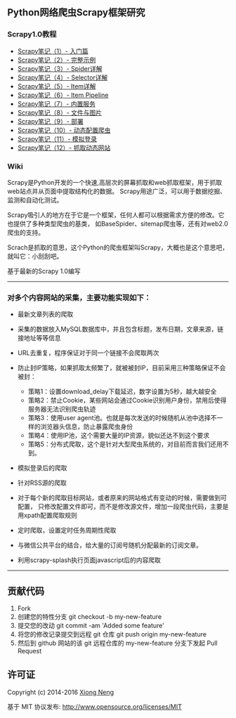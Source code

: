 ﻿## Python网络爬虫Scrapy框架研究

### Scrapy1.0教程

* [Scrapy笔记（1）- 入门篇](http://www.pycoding.com/2016/03/08/scrapy-01.html)
* [Scrapy笔记（2）- 完整示例](http://www.pycoding.com/2016/03/10/scrapy-02.html)
* [Scrapy笔记（3）- Spider详解](http://www.pycoding.com/2016/03/12/scrapy-03.html)
* [Scrapy笔记（4）- Selector详解](http://www.pycoding.com/2016/03/14/scrapy-04.html)
* [Scrapy笔记（5）- Item详解](http://www.pycoding.com/2016/03/16/scrapy-05.html)
* [Scrapy笔记（6）- Item Pipeline](http://www.pycoding.com/2016/03/18/scrapy-06.html)
* [Scrapy笔记（7）- 内置服务](http://www.pycoding.com/2016/03/19/scrapy-07.html)
* [Scrapy笔记（8）- 文件与图片](http://www.pycoding.com/2016/03/20/scrapy-08.html)
* [Scrapy笔记（9）- 部署](http://www.pycoding.com/2016/03/21/scrapy-09.html)
* [Scrapy笔记（10）- 动态配置爬虫](http://www.pycoding.com/2016/04/10/scrapy-10.html)
* [Scrapy笔记（11）- 模拟登录](http://www.pycoding.com/2016/04/12/scrapy-11.html)
* [Scrapy笔记（12）- 抓取动态网站](http://www.pycoding.com/2016/04/15/scrapy-12.html)

### Wiki
Scrapy是Python开发的一个快速,高层次的屏幕抓取和web抓取框架，用于抓取web站点并从页面中提取结构化的数据。
Scrapy用途广泛，可以用于数据挖掘、监测和自动化测试。

Scrapy吸引人的地方在于它是一个框架，任何人都可以根据需求方便的修改。它也提供了多种类型爬虫的基类，
如BaseSpider、sitemap爬虫等，还有对web2.0爬虫的支持。

Scrach是抓取的意思，这个Python的爬虫框架叫Scrapy，大概也是这个意思吧，就叫它：小刮刮吧。

基于最新的Scrapy 1.0编写

------------------------------------------

### 对多个内容网站的采集，主要功能实现如下：

  * 最新文章列表的爬取
  * 采集的数据放入MySQL数据库中，并且包含标题，发布日期，文章来源，链接地址等等信息
  * URL去重复，程序保证对于同一个链接不会爬取两次
  * 防止封IP策略，如果抓取太频繁了，就被被封IP，目前采用三种策略保证不会被封：

     * 策略1：设置download_delay下载延迟，数字设置为5秒，越大越安全
     * 策略2：禁止Cookie，某些网站会通过Cookie识别用户身份，禁用后使得服务器无法识别爬虫轨迹
     * 策略3：使用user agent池。也就是每次发送的时候随机从池中选择不一样的浏览器头信息，防止暴露爬虫身份
     * 策略4：使用IP池，这个需要大量的IP资源，貌似还达不到这个要求
     * 策略5：分布式爬取，这个是针对大型爬虫系统的，对目前而言我们还用不到。

  * 模拟登录后的爬取
  * 针对RSS源的爬取
  * 对于每个新的爬取目标网站，或者原来的网站格式有变动的时候，需要做到可配置，
    只修改配置文件即可，而不是修改源文件，增加一段爬虫代码，主要是用xpath配置爬取规则
  * 定时爬取，设置定时任务周期性爬取
  * 与微信公共平台的结合，给大量的订阅号随机分配最新的订阅文章。
  * 利用scrapy-splash执行页面javascript后的内容爬取

------------------------------------------

## 贡献代码

1. Fork
1. 创建您的特性分支 git checkout -b my-new-feature
1. 提交您的改动 git commit -am 'Added some feature'
1. 将您的修改记录提交到远程 git 仓库 git push origin my-new-feature
1. 然后到 github 网站的该 git 远程仓库的 my-new-feature 分支下发起 Pull Request

## 许可证
Copyright (c) 2014-2016 [Xiong Neng](http://www.pycoding.com/)

基于 MIT 协议发布: <http://www.opensource.org/licenses/MIT>


